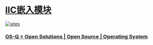 ﻿# [IIC嵌入模块](https://github.com/OS-Q/W5)

[![sites](http://182.61.61.133/link/resources/OSQ.png)](http://www.OS-Q.com)

### [OS-Q = Open Solutions | Open Source |  Operating System ](http://www.OS-Q.com)